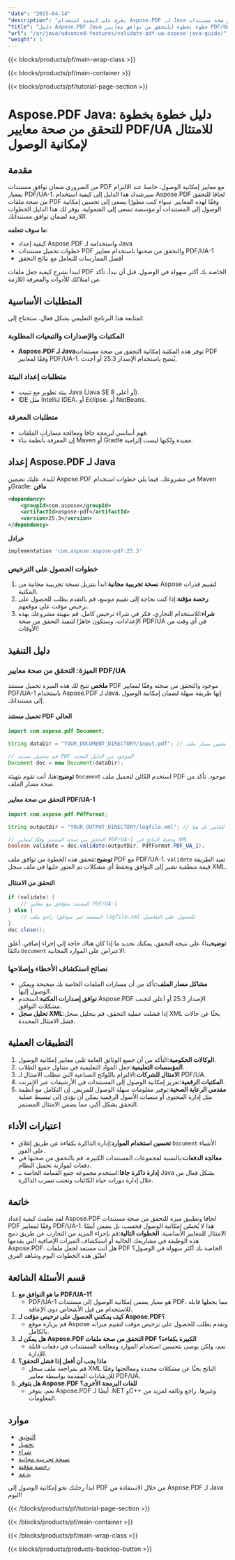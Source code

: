 ```yaml
---
"date": "2025-04-14"
"description": "تعرف على كيفية استخدام Aspose.PDF لـ Java للتحقق من صحة مستندات PDF الخاصة بك وفقًا لمعايير PDF/UA، وضمان الامتثال لإمكانية الوصول والشمول."
"title": "دليل Aspose.PDF Java خطوة بخطوة للتحقق من توافق معايير PDF/UA مع إمكانية الوصول"
"url": "/ar/java/advanced-features/validate-pdf-ua-aspose-java-guide/"
"weight": 1
---
```


{{< blocks/products/pf/main-wrap-class >}}

{{< blocks/products/pf/main-container >}}

{{< blocks/products/pf/tutorial-page-section >}}
# Aspose.PDF Java: دليل خطوة بخطوة للتحقق من صحة معايير PDF/UA للامتثال لإمكانية الوصول
## مقدمة
من الضروري ضمان توافق مستندات PDF مع معايير إمكانية الوصول، خاصةً عند الالتزام بمعيار PDF/UA-1. سيرشدك هذا الدليل إلى كيفية استخدام Aspose.PDF لجافا للتحقق من صحة ملفات PDF وفقًا لهذه المعايير. سواء كنت مطورًا يسعى إلى تحسين إمكانية الوصول إلى المستندات أو مؤسسة تسعى إلى الشمولية، يوفر لك هذا الدليل الخطوات اللازمة لضمان توافق مستنداتك.

**ما سوف تتعلمه:**
- كيفية إعداد Aspose.PDF واستخدامه لـ Java
- خطوات تحميل مستندات PDF والتحقق من صحتها باستخدام معايير PDF/UA-1
- أفضل الممارسات للتعامل مع نتائج التحقق

لنبدأ بشرح كيفية جعل ملفات PDF الخاصة بك أكثر سهولة في الوصول. قبل أن نبدأ، تأكد من امتلاكك للأدوات والمعرفة اللازمة.
## المتطلبات الأساسية
لمتابعة هذا البرنامج التعليمي بشكل فعال، ستحتاج إلى:
### المكتبات والإصدارات والتبعيات المطلوبة
- **Aspose.PDF لـ Java**توفر هذه المكتبة إمكانية التحقق من صحة مستندات PDF وفقًا لمعايير PDF/UA-1. يُنصح باستخدام الإصدار 25.3 أو أحدث.
### متطلبات إعداد البيئة
- بيئة تطوير مع تثبيت Java (Java SE 8 أو أعلى).
- IDE مثل IntelliJ IDEA، أو Eclipse، أو NetBeans.
### متطلبات المعرفة
- فهم أساسي لبرمجة جافا ومعالجة مسارات الملفات.
- إن المعرفة بأنظمة بناء Maven أو Gradle مفيدة ولكنها ليست إلزامية.
## إعداد Aspose.PDF لـ Java
للبدء، عليك تضمين Aspose.PDF في مشروعك. فيما يلي خطوات استخدام Maven وGradle:
**مافن**
```xml
<dependency>
    <groupId>com.aspose</groupId>
    <artifactId>aspose-pdf</artifactId>
    <version>25.3</version>
</dependency>
```
**جرادل**
```gradle
implementation 'com.aspose:aspose-pdf:25.3'
```
### خطوات الحصول على الترخيص
1. **نسخة تجريبية مجانية**:ابدأ بتنزيل نسخة تجريبية مجانية من Aspose لتقييم قدرات المكتبة.
2. **رخصة مؤقتة**:إذا كنت بحاجة إلى تقييم موسع، قم بالتقدم بطلب للحصول على ترخيص مؤقت على موقعهم.
3. **شراء**:للاستخدام التجاري، فكر في شراء ترخيص كامل.
قم بتهيئة مشروعك بهذه الإعدادات، وستكون جاهزًا لتنفيذ التحقق من صحة PDF/UA في أي وقت من الأوقات!
## دليل التنفيذ
### الميزة: التحقق من صحة معايير PDF/UA
**ملخص**
تتيح لك هذه الميزة تحميل مستند PDF موجود والتحقق من صحته وفقًا لمعايير PDF/UA-1 باستخدام Aspose.PDF لـ Java. إنها طريقة سهلة لضمان إمكانية الوصول إلى مستنداتك.
#### تحميل مستند PDF الحالي
```java
import com.aspose.pdf.Document;

String dataDir = "YOUR_DOCUMENT_DIRECTORY/input.pdf"; // قم بتعيين مسار ملف PDF المدخل هنا

// قم بتحميل مستند PDF الموجود من الدليل المحدد
Document doc = new Document(dataDir);
```
**توضيح**:هنا، أنت تقوم بتهيئة `Document` استخدم الكائن لتحميل ملف PDF موجود. تأكد من صحة مسار الملف.
#### التحقق من صحة معايير PDF/UA-1
```java
import com.aspose.pdf.PdfFormat;

String outputDir = "YOUR_OUTPUT_DIRECTORY/logfile.xml"; // قم بتعيين مسار ملف سجل الإخراج الخاص بك هنا

// التحقق من صحة المستند وفقًا لمعايير PDF/UA-1 وحفظ النتائج في XML
boolean validate = doc.validate(outputDir, PdfFormat.PDF_UA_1);
```
**توضيح**:تتحقق هذه الخطوة من توافق ملف PDF مع PDF/UA-1. `validate` تعيد الطريقة قيمة منطقية تشير إلى التوافق وتحفظ أي مشكلات تم العثور عليها في ملف سجل XML.
#### التحقق من الامتثال
```java
if (validate) {
    // المستند متوافق مع معايير PDF/UA-1
} else {
    // المستند غير متوافق؛ راجع ملف logfile.xml للحصول على التفاصيل
}
doc.close();
```
**توضيح**بناءً على نتيجة التحقق، يمكنك تحديد ما إذا كان هناك حاجة إلى إجراء إضافي. أغلق دائمًا `Document` الاعتراض على الموارد المجانية.
### نصائح استكشاف الأخطاء وإصلاحها
- **مشاكل مسار الملف**:تأكد من أن مسارات الملفات الخاصة بك صحيحة ويمكن الوصول إليها.
- **توافق إصدارات المكتبة**:استخدم Aspose.PDF الإصدار 25.3 أو أعلى لتجنب مشكلات التوافق.
- **تحليل سجل XML**:إذا فشلت عملية التحقق، قم بتحليل سجل XML بحثًا عن حالات فشل الامتثال المحددة.
## التطبيقات العملية
1. **الوكالات الحكومية**:التأكد من أن جميع الوثائق العامة تلبي معايير إمكانية الوصول.
2. **المؤسسات التعليمية**:جعل المواد التعليمية في متناول جميع الطلاب.
3. **الامتثال للشركات**:الالتزام باللوائح الصناعية التي تتطلب الامتثال لـ PDF/UA.
4. **المكتبات الرقمية**:تعزيز إمكانية الوصول إلى المستندات في الأرشيفات عبر الإنترنت.
5. **مقدمي الرعاية الصحية**:توفير معلومات سهلة الوصول للمريض.
إن التكامل مع أنظمة مثل إدارة المحتوى أو منصات الأصول الرقمية يمكن أن يؤدي إلى تبسيط عملية التحقق بشكل أكبر، مما يضمن الامتثال المستمر.
## اعتبارات الأداء
- **تحسين استخدام الموارد**:إدارة الذاكرة بكفاءة عن طريق إغلاق `Document` الأشياء على الفور.
- **معالجة الدفعات**:بالنسبة لمجموعات المستندات الكبيرة، قم بالتحقق من صحتها في دفعات لموازنة تحميل النظام.
- **إدارة ذاكرة جافا**:استخدم مجموعة جمع القمامة الخاصة بـ Java بشكل فعال من خلال إدارة دورات حياة الكائنات وتجنب تسرب الذاكرة.
## خاتمة
لقد تعلمتَ كيفية إعداد Aspose.PDF لجافا وتطبيق ميزة للتحقق من صحة مستندات PDF وفقًا لمعايير PDF/UA-1. هذا لا يُحسّن إمكانية الوصول فحسب، بل يضمن أيضًا الامتثال للمعايير الأساسية. 
**الخطوات التالية**:قم بإجراء المزيد من التجارب عن طريق دمج هذه الوظيفة في مشاريعك الحالية أو استكشاف الميزات الإضافية التي يقدمها Aspose.PDF.
هل أنت مستعد لجعل ملفات PDF الخاصة بك أكثر سهولة في الوصول؟ طبّق هذه الخطوات اليوم وشاهد الفرق!
## قسم الأسئلة الشائعة
1. **ما هو التوافق مع PDF/UA-1؟**
   - PDF/UA-1 هو معيار يضمن إمكانية الوصول إلى مستندات PDF، مما يجعلها قابلة للاستخدام من قبل الأشخاص ذوي الإعاقة.
2. **كيف يمكنني الحصول على ترخيص مؤقت لـ Aspose.PDF؟**
   - قم بزيارة موقع Aspose وتقدم بطلب للحصول على ترخيص مؤقت لتقييم ميزاته بالكامل.
3. **هل يمكن لـ Aspose.PDF التحقق من صحة ملفات PDF الكبيرة بكفاءة؟**
   - نعم، ولكن يوصى بتحسين استخدام الموارد ومعالجة المستندات في دفعات قابلة للإدارة.
4. **ماذا يجب أن أفعل إذا فشل التحقق؟**
   - قم بمراجعة ملف سجل XML الناتج بحثًا عن مشكلات محددة ومعالجتها وفقًا للإرشادات المقدمة بواسطة معايير PDF/UA.
5. **هل يتوفر Aspose.PDF للغات البرمجة الأخرى؟**
   - نعم، يتوفر Aspose.PDF أيضًا لـ .NET وC++ وغيرها. راجع وثائقه لمزيد من المعلومات.
## موارد
- [التوثيق](https://reference.aspose.com/pdf/java/)
- [تحميل](https://releases.aspose.com/pdf/java/)
- [شراء](https://purchase.aspose.com/buy)
- [نسخة تجريبية مجانية](https://releases.aspose.com/pdf/java/)
- [رخصة مؤقتة](https://purchase.aspose.com/temporary-license/)
- [يدعم](https://forum.aspose.com/c/pdf/10)

ابدأ رحلتك نحو إمكانية الوصول إلى PDF من خلال الاستفادة من Aspose.PDF لـ Java اليوم!

{{< /blocks/products/pf/tutorial-page-section >}}

{{< /blocks/products/pf/main-container >}}

{{< /blocks/products/pf/main-wrap-class >}}

{{< blocks/products/products-backtop-button >}}
